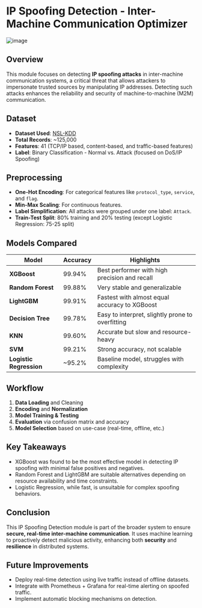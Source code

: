# IP Spoofing Detection - Inter-Machine Communication Optimizer
![image](https://github.com/user-attachments/assets/9d1f2ca6-6d45-476d-ad3e-429c90d9368b)

## Overview

This module focuses on detecting **IP spoofing attacks** in inter-machine communication systems, a critical threat that allows attackers to impersonate trusted sources by manipulating IP addresses. Detecting such attacks enhances the reliability and security of machine-to-machine (M2M) communication.

## Dataset

- **Dataset Used**: [NSL-KDD](https://www.kaggle.com/datasets/hassan06/nslkdd)
- **Total Records**: ~125,000
- **Features**: 41 (TCP/IP based, content-based, and traffic-based features)
- **Label**: Binary Classification - Normal vs. Attack (focused on DoS/IP Spoofing)

## Preprocessing

- **One-Hot Encoding**: For categorical features like `protocol_type`, `service`, and `flag`.
- **Min-Max Scaling**: For continuous features.
- **Label Simplification**: All attacks were grouped under one label: `Attack`.
- **Train-Test Split**: 80% training and 20% testing (except Logistic Regression: 75-25 split)

## Models Compared

| Model               | Accuracy | Highlights |
|--------------------|----------|------------|
| **XGBoost**         | 99.94%   | Best performer with high precision and recall |
| **Random Forest**   | 99.88%   | Very stable and generalizable |
| **LightGBM**        | 99.91%   | Fastest with almost equal accuracy to XGBoost |
| **Decision Tree**   | 99.78%   | Easy to interpret, slightly prone to overfitting |
| **KNN**             | 99.60%   | Accurate but slow and resource-heavy |
| **SVM**             | 99.21%   | Strong accuracy, not scalable |
| **Logistic Regression** | ~95.2% | Baseline model, struggles with complexity |

## Workflow

1. **Data Loading** and Cleaning  
2. **Encoding** and **Normalization**  
3. **Model Training & Testing**  
4. **Evaluation** via confusion matrix and accuracy  
5. **Model Selection** based on use-case (real-time, offline, etc.)

## Key Takeaways

- XGBoost was found to be the most effective model in detecting IP spoofing with minimal false positives and negatives.
- Random Forest and LightGBM are suitable alternatives depending on resource availability and time constraints.
- Logistic Regression, while fast, is unsuitable for complex spoofing behaviors.

## Conclusion

This IP Spoofing Detection module is part of the broader system to ensure **secure, real-time inter-machine communication**. It uses machine learning to proactively detect malicious activity, enhancing both **security** and **resilience** in distributed systems.

## Future Improvements

- Deploy real-time detection using live traffic instead of offline datasets.
- Integrate with Prometheus + Grafana for real-time alerting on spoofed traffic.
- Implement automatic blocking mechanisms on detection.
